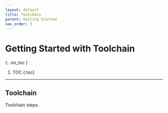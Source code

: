 ```yaml
---
layout: default
title: Toolchain
parent: Getting Started
nav_order: 3
---
```


# Getting Started with Toolchain
{: .no_toc }

1. TOC
{:toc}
---

## Toolchain

Toolchain steps.


